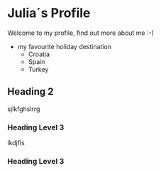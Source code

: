 # Julia´s Profile

Welcome to my profile, find out more about me :-)

- my favourite holiday destination
  - Croatia
  - Spain
  - Turkey

## Heading 2

sjlkfghslrrg

### Heading Level 3

lkdjfls

### Heading Level 3
